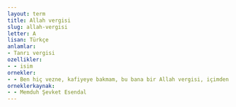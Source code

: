 ```yaml
---
layout: term
title: Allah vergisi
slug: allah-vergisi
letter: A
lisan: Türkçe
anlamlar:
- Tanrı vergisi
ozellikler:
- - isim
ornekler:
- - Ben hiç vezne, kafiyeye bakmam, bu bana bir Allah vergisi, içimden gelir söylerim.
orneklerkaynak:
- - Memduh Şevket Esendal
---
```

